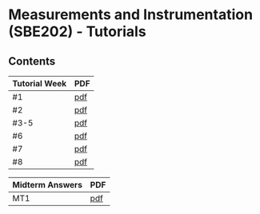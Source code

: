 # Measurements and Instrumentation \(SBE202\) - Tutorials

## Contents

| Tutorial Week | PDF |
|------|----------------------|
| #1 | [pdf](01_week_01/week01.pdf) |
| #2 | [pdf](02_week_02/week01.pdf) |
| #3-5 | [pdf](03_week_03_04_05/week_03_04_05.pdf) |
| #6 | [pdf](06_week_06/week06.pdf) |
| #7 | [pdf](07_week_07/week07.pdf) |
| #8 | [pdf](08_week_08/week08.pdf) |


| Midterm Answers | PDF |
|------|----------------------|
| MT1 | [pdf](mt-model/mt-answers.pdf) |
